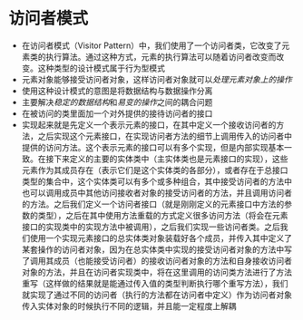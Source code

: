 # 访问者模式
- 在访问者模式（Visitor Pattern）中，我们使用了一个访问者类，它改变了元素类的执行算法。通过这种方式，元素的执行算法可以随着访问者改变而改变。这种类型的设计模式属于行为型模式
- 元素对象能够接受访问者对象，这样访问者对象就可以*处理元素对象上的操作*
- 使用这种设计模式的意图是将数据结构与数据操作分离
- 主要解决*稳定的数据结构*和*易变的操作*之间的耦合问题
- 在被访问的类里面加一个对外提供的接待访问者的接口
- 实现起来就是先定义一个表示元素的接口，在其中定义一个接收访问者的方法，之后实现这个元素接口，在实现访问者方法的细节上调用传入的访问者中提供的访问方法。这个表示元素的接口可以有多个实现，但是内部实现基本一致。在接下来定义的主要的实体类中（主实体类也是元素接口的实现），这些元素作为其成员存在（表示它们是这个实体类的各部分），或者存在于总接口类型的集合中，这个实体类可以有多个或多种组合，其中接受访问者的方法中也可以调用成员中其他访问接收者对象的接受访问者的方法，并且调用访问者的方法。之后我们定义一个访问者接口（就是刚刚定义的元素接口中方法的参数的类型），之后在其中使用方法重载的方式定义很多访问方法（将会在元素接口的实现类中的实现方法中被调用），之后我们实现一些访问者类。之后我们使用一个实现元素接口的总实体类对象装载好各个成员，并传入其中定义了某套操作的访问者对象，因为在总实体类中实现的接受访问者对象的方法中写了调用其成员（也能接受访问者）的接收访问者对象的方法和自身接收访问者对象的方法，并且在访问者实现类中，将在这里调用的访问类方法进行了方法重写（这样做的结果就是能通过传入值的类型判断执行哪个重写方法），我们就实现了通过不同的访问者（执行的方法都在访问者中定义）作为访问者对象传入实体对象的时候执行不同的逻辑，并且能一定程度上解耦